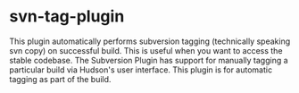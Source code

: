 svn-tag-plugin
==============

This plugin automatically performs subversion tagging (technically speaking svn copy) on successful build. This is useful when you want to access the stable codebase. The Subversion Plugin has support for manually tagging a particular build via Hudson's user interface. This plugin is for automatic tagging as part of the build.
